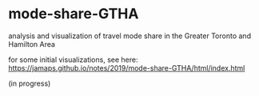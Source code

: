 # mode-share-GTHA

analysis and visualization of travel mode share in the Greater Toronto and Hamilton Area

for some initial visualizations, see here: https://jamaps.github.io/notes/2019/mode-share-GTHA/html/index.html

(in progress)

